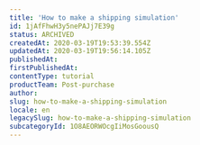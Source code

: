 ```yaml
---
title: 'How to make a shipping simulation'
id: 1jAfFhwH3y5nePAJj7E39g
status: ARCHIVED
createdAt: 2020-03-19T19:53:39.554Z
updatedAt: 2020-03-19T19:56:14.105Z
publishedAt: 
firstPublishedAt: 
contentType: tutorial
productTeam: Post-purchase
author: 
slug: how-to-make-a-shipping-simulation
locale: en
legacySlug: how-to-make-a-shipping-simulation
subcategoryId: 1O8AEORWOcgIiMosGoousQ
---
```



